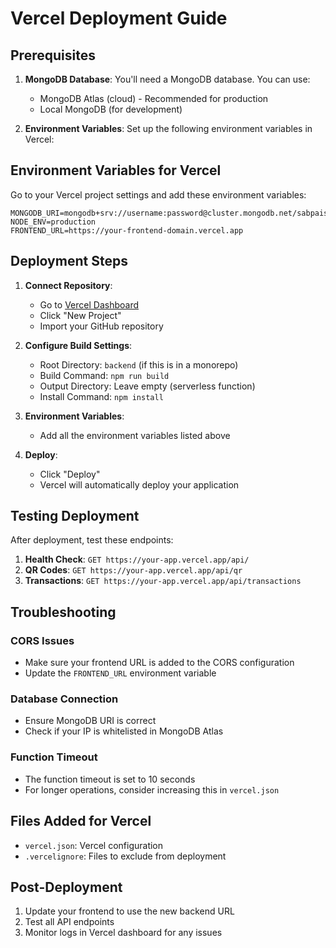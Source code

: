 # Vercel Deployment Guide

## Prerequisites

1. **MongoDB Database**: You'll need a MongoDB database. You can use:
   - MongoDB Atlas (cloud) - Recommended for production
   - Local MongoDB (for development)

2. **Environment Variables**: Set up the following environment variables in Vercel:

## Environment Variables for Vercel

Go to your Vercel project settings and add these environment variables:

```
MONGODB_URI=mongodb+srv://username:password@cluster.mongodb.net/sabpaisa_qr
NODE_ENV=production
FRONTEND_URL=https://your-frontend-domain.vercel.app
```

## Deployment Steps

1. **Connect Repository**: 
   - Go to [Vercel Dashboard](https://vercel.com/dashboard)
   - Click "New Project"
   - Import your GitHub repository

2. **Configure Build Settings**:
   - Root Directory: `backend` (if this is in a monorepo)
   - Build Command: `npm run build`
   - Output Directory: Leave empty (serverless function)
   - Install Command: `npm install`

3. **Environment Variables**:
   - Add all the environment variables listed above

4. **Deploy**:
   - Click "Deploy"
   - Vercel will automatically deploy your application

## Testing Deployment

After deployment, test these endpoints:

1. **Health Check**: `GET https://your-app.vercel.app/api/`
2. **QR Codes**: `GET https://your-app.vercel.app/api/qr`
3. **Transactions**: `GET https://your-app.vercel.app/api/transactions`

## Troubleshooting

### CORS Issues
- Make sure your frontend URL is added to the CORS configuration
- Update the `FRONTEND_URL` environment variable

### Database Connection
- Ensure MongoDB URI is correct
- Check if your IP is whitelisted in MongoDB Atlas

### Function Timeout
- The function timeout is set to 10 seconds
- For longer operations, consider increasing this in `vercel.json`

## Files Added for Vercel

- `vercel.json`: Vercel configuration
- `.vercelignore`: Files to exclude from deployment

## Post-Deployment

1. Update your frontend to use the new backend URL
2. Test all API endpoints
3. Monitor logs in Vercel dashboard for any issues
